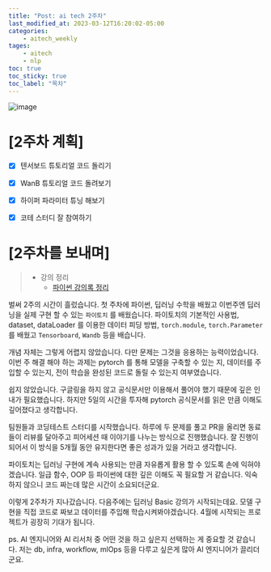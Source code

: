 ```yaml
---
title: "Post: ai tech 2주차"
last_modified_at: 2023-03-12T16:20:02-05:00
categories:
    - aitech_weekly
tages:
    - aitech
    - nlp
toc: true
toc_sticky: true
toc_label: "목차"
---
```





![image](../../../image/aitech.png)



# [2주차 계획]
- [X] 텐서보드 튜토리얼 코드 돌리기
- [X] WanB 튜토리얼 코드 돌려보기
- [X] 하이퍼 파라미터 튜닝 해보기 
- [X] 코테 스터디 잘 참여하기 


 
# [2주차를 보내며]

>  * 강의 정리
>    * [파이썬 강의록 정리](https://yunjinchoidev.github.io/aitech_knowledge/post-pytorch/)


벌써 2주의 시간이 흘렀습니다. 첫 주차에 파이썬, 딥러닝 수학을 배웠고 이번주엔 딥러닝을 실제 구현 할 수 있는 `파이토치` 를 배웠습니다. 파이토치의 기본적인 사용법, dataset, dataLoader 를 이용한 데이터 피딩 방법, `torch.module`, `torch.Parameter` 를 배웠고 `Tensorboard`, `Wandb` 등을 배습니다.

개념 자체는 그렇게 어렵지 않았습니다. 다만 문제는 그것을 응용하는 능력이었습니다. 이번 주 해결 해야 하는 과제는 pytorch 를 통해 모델을 구축할 수 있는 지, 데이터를 주입할 수 있는지, 전이 학습을 완성된 코드로 돌릴 수 있는지 여부였습니다.

쉽지 않았습니다. 구글링을 하지 않고 공식문서만 이용해서 풀어야 했기 때문에 깊은 인내가 필요했습니다. 하지만 5일의 시간을 투자해 pytorch 공식문서를 읽은 만큼 이해도 깊어졌다고 생각합니다.

팀원들과 코딩테스트 스터디를 시작했습니다. 하루에 두 문제를 풀고 PR을 올리면 동료들이 리뷰를 달아주고 피어세션 때 이야기를 나누는 방식으로 진행했습니다. 잘 진행이 되어서 이 방식을 5개월 동안 유지한다면 좋은 성과가 있을 거라고 생각합니다.

파이토치는 딥러닝 구현에 계속 사용되는 만큼 자유롭게 활용 할 수 있도록 손에 익혀야겠습니다. 일급 함수, OOP 등 파이썬에 대한 깊은 이해도 꼭 필요할 거 같습니다. 익숙하지 않으니 코드 짜는데 많은 시간이 소요되더군요.

이렇게 2주차가 지나갔습니다. 다음주에는 딥러닝 Basic 강의가 시작되는데요. 모델 구현을 직접 코드로 짜보고 데이터를 주입해 학습시켜봐야겠습니다. 4월에 시작되는 프로젝트가 굉장히 기대가 됩니다.

ps. AI 엔지니어와 AI 리서처 중 어떤 것을 하고 싶은지 선택하는 게 중요할 것 같습니다. 
저는 db, infra, workflow, mlOps 등을 다루고 싶은게 많아 AI 엔지니어가 끌리더군요. 
